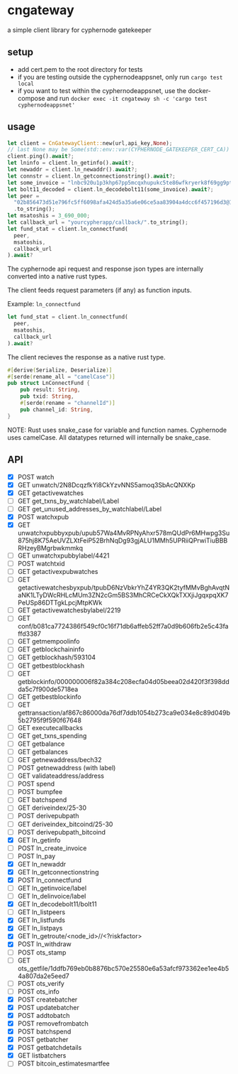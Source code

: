 # cngateway

a simple client library for cyphernode gatekeeper

## setup

- add cert.pem to the root directory for tests
- if you are testing outside the cyphernodeappsnet, only run `cargo test local`
- if you want to test within the cyphernodeappsnet, use the docker-compose and run `docker exec -it cngateway sh -c 'cargo test cyphernodeappsnet'`

## usage

```rust
let client = CnGatewayClient::new(url,api_key,None);
// last None may be Some(std::env::var(CYPHERNODE_GATEKEEPER_CERT_CA))
client.ping().await?;
let lninfo = client.ln_getinfo().await?;
let newaddr = client.ln_newaddr().await?;
let connstr = client.ln_getconnectionstring().await?;
let some_invoice = "lnbc920u1p3khp67pp5mcqxhupukc5te86wfkryerk8f69gg9ptzcep33ry94svm4wvwzqqdqqcqzzgxqyz5vqrzjqwnvuc0u4txn35cafc7w94gxvq5p3cu9dd95f7hlrh0fvs46wpvhdjx4k0kekn630gqqqqryqqqqthqqpyrzjqw8c7yfutqqy3kz8662fxutjvef7q2ujsxtt45csu0k688lkzu3ldjx4k0kekn630gqqqqryqqqqthqqpysp58nxs2nm5wphu234ggawaeul2tnpl6jqc9a0ymfhwpr64vq0k3l4s9qypqsqlkrver3pdxm0teyye0n6y5sje8u90t4j8vpxq3qjwjh9ue46cctj2nzw8fdudfec6nd0e8gx9v485ek7p624j5leeykg70wmv59y3pqqn9ulv2".to_string();
let bolt11_decoded = client.ln_decodebolt11(some_invoice).await?;
let peer =
  "02b856473d51e796fc5ff6098afa424d5a35a6e06ce5aa83904a4dcc6f457196d3@149.56.123.56:9735"
  .to_string();
let msatoshis = 3_690_000;
let callback_url = "yourcypherapp/callback/".to_string();
let fund_stat = client.ln_connectfund(
  peer, 
  msatoshis, 
  callback_url
).await?
```

The cyphernode api request and response json types are internally converted into a native rust types.

The client feeds request parameters (if any) as function inputs.

Example: `ln_connectfund`

```rust
let fund_stat = client.ln_connectfund(
  peer, 
  msatoshis, 
  callback_url
).await?
```

The client recieves the response as a native rust type.

```rust
#[derive(Serialize, Deserialize)]
#[serde(rename_all = "camelCase")]
pub struct LnConnectFund {
    pub result: String,
    pub txid: String,
    #[serde(rename = "channelId")]
    pub channel_id: String,
}
```

NOTE: Rust uses snake_case for variable and function names. Cyphernode uses camelCase. 
All datatypes returned will internally be snake_case.

## API

- [x] POST watch
- [x] GET unwatch/2N8DcqzfkYi8CkYzvNNS5amoq3SbAcQNXKp
- [x] GET getactivewatches
- [ ] GET get_txns_by_watchlabel/Label
- [ ] GET get_unused_addresses_by_watchlabel/Label
- [x] POST watchxpub
- [x] GET unwatchxpubbyxpub/upub57Wa4MvRPNyAhxr578mQUdPr6MHwpg3Su875hj8K75AeUVZLXtFeiP52BrhNqDg93gjALU1MMh5UPRiiQPrwiTiuBBBRHzeyBMgrbwkmmkq
- [ ] GET unwatchxpubbylabel/4421
- [ ] POST watchtxid
- [ ] GET getactivexpubwatches
- [ ] GET getactivewatchesbyxpub/tpubD6NzVbkrYhZ4YR3QK2tyfMMvBghAvqtNaNK1LTyDWcRHLcMUm3ZN2cGm5BS3MhCRCeCkXQkTXXjiJgqxpqXK7PeUSp86DTTgkLpcjMtpKWk
- [ ] GET getactivewatchesbylabel/2219
- [ ] GET conf/b081ca7724386f549cf0c16f71db6affeb52ff7a0d9b606fb2e5c43faffd3387
- [ ] GET getmempoolinfo
- [ ] GET getblockchaininfo
- [ ] GET getblockhash/593104
- [ ] GET getbestblockhash
- [ ] GET getblockinfo/000000006f82a384c208ecfa04d05beea02d420f3f398ddda5c7f900de5718ea
- [ ] GET getbestblockinfo
- [ ] GET gettransaction/af867c86000da76df7ddb1054b273ca9e034e8c89d049b5b2795f9f590f67648
- [ ] GET executecallbacks
- [ ] GET get_txns_spending
- [ ] GET getbalance
- [ ] GET getbalances
- [ ] GET getnewaddress/bech32
- [ ] POST getnewaddress (with label)
- [ ] GET validateaddress/address
- [ ] POST spend
- [ ] POST bumpfee
- [ ] GET batchspend
- [ ] GET deriveindex/25-30
- [ ] POST derivepubpath
- [ ] GET deriveindex_bitcoind/25-30
- [ ] POST derivepubpath_bitcoind
- [x] GET ln_getinfo
- [ ] POST ln_create_invoice
- [ ] POST ln_pay
- [x] GET ln_newaddr
- [x] GET ln_getconnectionstring
- [x] POST ln_connectfund
- [ ] GET ln_getinvoice/label
- [ ] GET ln_delinvoice/label
- [x] GET ln_decodebolt11/bolt11
- [ ] GET ln_listpeers
- [x] GET ln_listfunds
- [x] GET ln_listpays
- [x] GET ln_getroute/<node_id>/<msatoshi>/<?riskfactor>
- [x] POST ln_withdraw
- [ ] POST ots_stamp
- [ ] GET ots_getfile/1ddfb769eb0b8876bc570e25580e6a53afcf973362ee1ee4b54a807da2e5eed7
- [ ] POST ots_verify
- [ ] POST ots_info
- [x] POST createbatcher
- [x] POST updatebatcher
- [x] POST addtobatch
- [x] POST removefrombatch
- [x] POST batchspend
- [x] POST getbatcher
- [x] POST getbatchdetails
- [x] GET listbatchers
- [ ] POST bitcoin_estimatesmartfee
